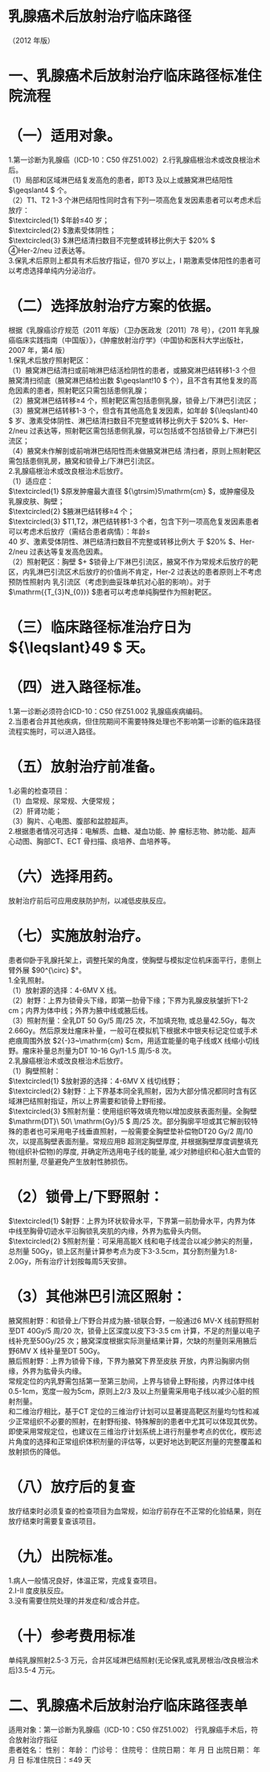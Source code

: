 # 乳腺癌术后放射治疗临床路径  
（2012 年版）  
# 一、乳腺癌术后放射治疗临床路径标准住院流程  
# （一）适用对象。  
1.第一诊断为乳腺癌（ICD-10：C50 伴Z51.002）2.行乳腺癌根治术或改良根治术后。  
（1）局部和区域淋巴结复发高危的患者，即T3 及以上或腋窝淋巴结阳性 $\geqslant4 $  个。  
（2）T1、T2 1-3 个淋巴结阳性同时含有下列一项高危复发因素患者可以考虑术后放疗：  
$\textcircled{1} $年龄≤40 岁；  
$\textcircled{2} $激素受体阴性；  
$\textcircled{3} $淋巴结清扫数目不完整或转移比例大于 $20\% $  
④Her-2/neu 过表达等。  
3.保乳术后原则上都具有术后放疗指证，但70 岁以上，I 期激素受体阳性的患者可以考虑选择单纯内分泌治疗。  
# （二）选择放射治疗方案的依据。  
根据《乳腺癌诊疗规范（2011 年版）（卫办医政发〔2011〕78 号），《2011 年乳腺癌临床实践指南（中国版）》，《肿瘤放射治疗学》（中国协和医科大学出版社，2007 年，第4 版）  
1.保乳术后放疗照射靶区：  
（1）腋窝淋巴结清扫或前哨淋巴结活检阴性的患者，或腋窝淋巴结转移1-3 个但腋窝清扫彻底（腋窝淋巴结检出数 $\geqslant\!10 $ 个），且不含有其他复发的高危因素的患者，照射靶区只需包括患侧乳腺；  
（2）腋窝淋巴结转移≥4 个，照射靶区需包括患侧乳腺，锁骨上/下淋巴引流区；  
（3）腋窝淋巴结转移1-3 个，但含有其他高危复发因素，如年龄 ${\leqslant}40 $ 岁、激素受体阴性、淋巴结清扫数目不完整或转移比例大于 $20\% $、Her-2/neu 过表达等，照射靶区需包括患侧乳腺，可以包括或不包括锁骨上/下淋巴引流区；  
（4）腋窝未作解剖或前哨淋巴结阳性而未做腋窝淋巴结 清扫者，原则上照射靶区需包括患侧乳房，腋窝和锁骨上/下淋巴引流区。  
2.乳腺癌根治术或改良根治术后放疗。  
（1）适应症：  
$\textcircled{1} $原发肿瘤最大直径 ${\gtrsim}5\mathrm{cm} $，或肿瘤侵及乳腺皮肤、胸壁；  
$\textcircled{2} $腋淋巴结转移≥4 个；  
$\textcircled{3} $T1,T2，淋巴结转移1-3 个者，包含下列一项高危复发因素患者可以考虑术后放疗（需结合患者病情）：年龄≤  
40 岁、激素受体阴性、淋巴结清扫数目不完整或转移比例大 于 $20\% $、Her-2/neu 过表达等复发高危因素。  
（2）照射靶区：胸壁 $+ $锁骨上/下淋巴引流区，腋窝不作为常规术后放疗的靶区，内乳淋巴引流区术后放疗的价值尚不肯定，Her-2 过表达的患者原则上不考虑预防性照射内 乳引流区（考虑到曲妥珠单抗对心脏的影响）。对于 $\mathrm{{T_{3}N_{0}}} $患者可以考虑单纯胸壁作为照射靶区。  
# （三）临床路径标准治疗日为 ${\leqslant}49 $ 天。  
# （四）进入路径标准。  
1.第一诊断必须符合ICD-10：C50 伴Z51.002 乳腺癌疾病编码。  
2.当患者合并其他疾病，但住院期间不需要特殊处理也不影响第一诊断的临床路径流程实施时，可以进入路径。  
# （五）放射治疗前准备。  
1.必需的检查项目：  
（1）血常规、尿常规、大便常规；  
（2）肝肾功能；  
（3）胸片、心电图、腹部和盆腔超声。  
2.根据患者情况可选择：电解质、血糖、凝血功能、肿 瘤标志物、肺功能、超声心动图、胸部CT、ECT 骨扫描、痰培养、血培养等。  
# （六）选择用药。  
放射治疗前后可应用皮肤防护剂，以减低皮肤反应。  
# （七）实施放射治疗。  
患者仰卧于乳腺托架上，调整托架的角度，使胸壁与模拟定位机床面平行，患侧上臂外展 $90^{\circ} $°。  
1.全乳照射。  
（1）放射源的选择：4-6MV X 线。  
（2）射野：上界为锁骨头下缘，即第一肋骨下缘；下界为乳腺皮肤皱折下1-2 cm；内界为体中线；外界为腋中线或腋后线。  
（3）照射剂量：全乳DT 50 Gy/5 周/25 次，不加填充物, 或总量42.5Gy，每次2.66Gy。然后原发灶瘤床补量，一般可在模拟机下根据术中银夹标记定位或手术疤痕周围外放 $2{-}3~\mathrm{cm} $cm，用适宜能量的电子线或X 线缩小切线野。瘤床补量总剂量为DT 10-16 Gy/1-1.5 周/5-8 次。  
2.乳腺癌根治术或改良根治术后放疗。  
（1）胸壁照射：  
$\textcircled{1} $放射源的选择：4-6MV X 线切线野；  
$\textcircled{2} $射野：上下界基本同全乳照射，因为大部分情况都同时含有区域淋巴结照射指证，所以上界需要和锁骨上野衔接。  
$\textcircled{3} $照射剂量：使用组织等效填充物以增加皮肤表面剂量。全胸壁 $\mathrm{DT}\ 50\ \mathrm{Gy}/5 $ 周/25 次。部分胸廓平坦或其它解剖较特殊的患者也可采用电子线垂直照射，一般需要全胸壁垫补偿物DT20 Gy/2 周/10 次，以提高胸壁表面剂量。常规应用B 超测定胸壁厚度, 并根据胸壁厚度调整填充物(组织补偿物)的厚度, 并确定所选用电子线的能量, 减少对肺组织和心脏大血管的照射剂量, 尽量避免产生放射性肺损伤。  
# （2）锁骨上/下野照射：  
$\textcircled{1} $射野：上界为环状软骨水平，下界第一前肋骨水平，内界为体中线至胸骨切迹水平沿胸锁乳突肌的内缘，外界为肱骨头内侧。  
$\textcircled{2} $照射剂量：可采用高能X 线和电子线混合以减少肺尖的剂量，总剂量 50Gy，锁上区剂量计算参考点为皮下3-3.5cm，其分割剂量为1.8-2.0Gy，所有治疗计划按每周5天安排。  
# （3）其他淋巴引流区照射：  
腋窝照射野：和锁骨上/下野合并成为腋-锁联合野，一般通过6 MV-X 线前野照射至DT 40Gy/5 周/20 次，锁骨上区深度以皮下3-3.5 cm 计算，不足的剂量以电子线补充至50Gy/25 次；腋窝深度根据实际测量结果计算，欠缺的剂量则采用腋后野6MV X 线补量至DT 50Gy。  
腋后照射野：上界为锁骨下缘，下界为腋窝下界至皮肤 开放，内界沿胸廓内侧缘，外界为肱骨头内缘。  
常规定位的内乳野需包括第一至第三肋间，上界与锁骨上野衔接，内界过体中线0.5-1cm，宽度一般为5cm，原则上2/3 及以上剂量需采用电子线以减少心脏的照射剂量。  
和二维治疗相比，基于CT 定位的三维治疗计划可以显著提高靶区剂量均匀性和减少正常组织不必要的照射，在射野衔接、特殊解剖的患者中尤其可以体现其优势。即使采用常规定位，也建议在三维治疗计划系统上进行剂量参考点的优化，楔形滤片角度的选择和正常组织体积剂量的评估等，以更好地达到靶区剂量的完整覆盖和放射损伤的降低。  
# （八）放疗后的复查  
放疗结束时必须复查的检查项目为血常规，如治疗前存在不正常的化验结果，则在放疗结束时需要复查该项目。  
# （九）出院标准。  
1.病人一般情况良好，体温正常，完成复查项目。  
2.I-II 度皮肤反应。  
3.没有需要住院处理的并发症和/或合并症。  
# （十）参考费用标准  
单纯乳腺照射2.5-3 万元，合并区域淋巴结照射(无论保乳或乳房根治/改良根治术后)3.5-4 万元。  
# 二、乳腺癌术后放射治疗临床路径表单  
适用对象：第一诊断为乳腺癌（ICD-10：C50 伴Z51.002） 行乳腺癌手术后，符合放射治疗指征  
患者姓名：           性别：    年龄：    门诊号：       住院号：       住院日期：   年  月  日 出院日期：   年  月   日  标准住院日：≤49 天  
